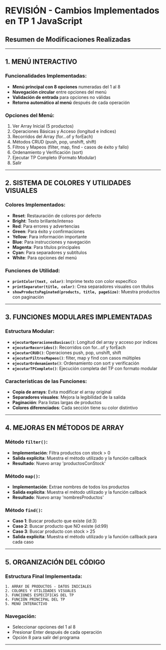 # REVISIÓN - Cambios Implementados en TP 1 JavaScript

## Resumen de Modificaciones Realizadas

---

## 1. MENÚ INTERACTIVO

### Funcionalidades Implementadas:
- **Menú principal con 8 opciones** numeradas del 1 al 8
- **Navegación circular** entre opciones del menú
- **Validación de entrada** para opciones no válidas
- **Retorno automático al menú** después de cada operación

### Opciones del Menú:
1. Ver Array Inicial (5 productos)
2. Operaciones Básicas y Acceso (longitud e índices)
3. Recorridos del Array (for...of y forEach)
4. Métodos CRUD (push, pop, unshift, shift)
5. Filtros y Mapeos (filter, map, find - casos de éxito y fallo)
6. Ordenamiento y Verificación (sort)
7. Ejecutar TP Completo (Formato Modular)
8. Salir

---

## 2. SISTEMA DE COLORES Y UTILIDADES VISUALES

### Colores Implementados:
- **Reset**: Restauración de colores por defecto
- **Bright**: Texto brillante/intenso
- **Red**: Para errores y advertencias
- **Green**: Para éxito y confirmaciones
- **Yellow**: Para información importante
- **Blue**: Para instrucciones y navegación
- **Magenta**: Para títulos principales
- **Cyan**: Para separadores y subtítulos
- **White**: Para opciones del menú

### Funciones de Utilidad:
- **`printColor(text, color)`**: Imprime texto con color específico
- **`printSeparator(title, color)`**: Crea separadores visuales con títulos
- **`showProductsPaginated(products, title, pageSize)`**: Muestra productos con paginación

---

## 3. FUNCIONES MODULARES IMPLEMENTADAS

### Estructura Modular:
- **`ejecutarOperacionesBasicas()`**: Longitud del array y acceso por índices
- **`ejecutarRecorridos()`**: Recorridos con for...of y forEach
- **`ejecutarCRUD()`**: Operaciones push, pop, unshift, shift
- **`ejecutarFiltrosMapeos()`**: filter, map y find con casos múltiples
- **`ejecutarOrdenamiento()`**: Ordenamiento con sort y verificación
- **`ejecutarTPCompleto()`**: Ejecución completa del TP con formato modular

### Características de las Funciones:
- **Copia de arrays**: Evita modificar el array original
- **Separadores visuales**: Mejora la legibilidad de la salida
- **Paginación**: Para listas largas de productos
- **Colores diferenciados**: Cada sección tiene su color distintivo

---

## 4. MEJORAS EN MÉTODOS DE ARRAY

### Método `filter()`:
- **Implementación**: Filtra productos con stock > 0
- **Salida explícita**: Muestra el método utilizado y la función callback
- **Resultado**: Nuevo array 'productosConStock'

### Método `map()`:
- **Implementación**: Extrae nombres de todos los productos
- **Salida explícita**: Muestra el método utilizado y la función callback
- **Resultado**: Nuevo array 'nombresProductos'

### Método `find()`:
- **Caso 1**: Buscar producto que existe (id:3)
- **Caso 2**: Buscar producto que NO existe (id:99)
- **Caso 3**: Buscar producto con stock > 25
- **Salida explícita**: Muestra el método utilizado y la función callback para cada caso

---

## 5. ORGANIZACIÓN DEL CÓDIGO

### Estructura Final Implementada:
```
1. ARRAY DE PRODUCTOS - DATOS INICIALES
2. COLORES Y UTILIDADES VISUALES
3. FUNCIONES ESPECÍFICAS DEL TP
4. FUNCIÓN PRINCIPAL DEL TP
5. MENÚ INTERACTIVO
```



### Navegación:
- Seleccionar opciones del 1 al 8
- Presionar Enter después de cada operación
- Opción 8 para salir del programa

---

